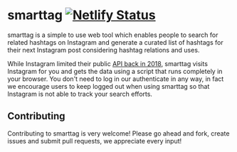 # smarttag [![Netlify Status](https://api.netlify.com/api/v1/badges/745297bf-9d3c-48ab-902c-eda9be6c39f2/deploy-status)](https://app.netlify.com/sites/smarttag/deploys)

smarttag is a simple to use web tool which enables people to search for related hashtags on Instagram and generate a 
curated list of hashtags for their next Instagram post considering hashtag relations and uses.

While Instagram limited their public [API back in 2018](https://techcrunch.com/2018/04/02/instagram-api-limit/), 
smarttag visits Instagram for you and gets the data using a script that runs completely in your browser. You don't need 
to log in our authenticate in any way, in fact we encourage users to keep logged out when using smarttag so that 
Instagram is not able to track your search efforts.

## Contributing

Contributing to smarttag is very welcome! Please go ahead and fork, create issues and submit pull requests, we 
appreciate every input!
